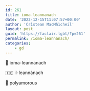 ```yaml
---
id: 261
title: ioma-leannanach
date: '2022-12-15T11:07:57+00:00'
author: 'Crìstean MacMhìcheil'
layout: post
guid: 'https://faclair.lgbt/?p=261'
permalink: /ioma-leannanach/
categories:
    - gd
---
```


&#x1f3f4;&#xe0067;&#xe0062;&#xe0073;&#xe0063;&#xe0074;&#xe007f; ioma-leannanach

&#x1f1ee;&#x1f1ea; il-leannánach

&#x1f3f4;&#xe0067;&#xe0062;&#xe0065;&#xe006e;&#xe0067;&#xe007f; polyamorous